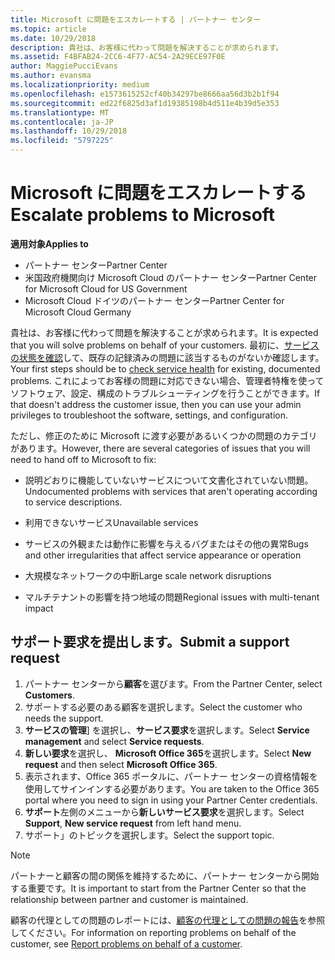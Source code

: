 ```yaml
---
title: Microsoft に問題をエスカレートする | パートナー センター
ms.topic: article
ms.date: 10/29/2018
description: 貴社は、お客様に代わって問題を解決することが求められます。
ms.assetid: F4BFAB24-2CC6-4F77-AC54-2A29ECE97F0E
author: MaggiePucciEvans
ms.author: evansma
ms.localizationpriority: medium
ms.openlocfilehash: e1573615252cf40b34297be8666aa56d3b2b1f94
ms.sourcegitcommit: ed22f6825d3af1d19385198b4d511e4b39d5e353
ms.translationtype: MT
ms.contentlocale: ja-JP
ms.lasthandoff: 10/29/2018
ms.locfileid: "5797225"
---
```

# <a name="escalate-problems-to-microsoft"></a><span data-ttu-id="e40cc-103">Microsoft に問題をエスカレートする</span><span class="sxs-lookup"><span data-stu-id="e40cc-103">Escalate problems to Microsoft</span></span>

**<span data-ttu-id="e40cc-104">適用対象</span><span class="sxs-lookup"><span data-stu-id="e40cc-104">Applies to</span></span>**

-  <span data-ttu-id="e40cc-105">パートナー センター</span><span class="sxs-lookup"><span data-stu-id="e40cc-105">Partner Center</span></span>
-  <span data-ttu-id="e40cc-106">米国政府機関向け Microsoft Cloud のパートナー センター</span><span class="sxs-lookup"><span data-stu-id="e40cc-106">Partner Center for Microsoft Cloud for US Government</span></span>
-  <span data-ttu-id="e40cc-107">Microsoft Cloud ドイツのパートナー センター</span><span class="sxs-lookup"><span data-stu-id="e40cc-107">Partner Center for Microsoft Cloud Germany</span></span>

<span data-ttu-id="e40cc-108">貴社は、お客様に代わって問題を解決することが求められます。</span><span class="sxs-lookup"><span data-stu-id="e40cc-108">It is expected that you will solve problems on behalf of your customers.</span></span> <span data-ttu-id="e40cc-109">最初に、[サービスの状態を確認](check-service-health.md)して、既存の記録済みの問題に該当するものがないか確認します。</span><span class="sxs-lookup"><span data-stu-id="e40cc-109">Your first steps should be to [check service health](check-service-health.md) for existing, documented problems.</span></span> <span data-ttu-id="e40cc-110">これによってお客様の問題に対応できない場合、管理者特権を使ってソフトウェア、設定、構成のトラブルシューティングを行うことができます。</span><span class="sxs-lookup"><span data-stu-id="e40cc-110">If that doesn't address the customer issue, then you can use your admin privileges to troubleshoot the software, settings, and configuration.</span></span>

<span data-ttu-id="e40cc-111">ただし、修正のために Microsoft に渡す必要があるいくつかの問題のカテゴリがあります。</span><span class="sxs-lookup"><span data-stu-id="e40cc-111">However, there are several categories of issues that you will need to hand off to Microsoft to fix:</span></span>

-   <span data-ttu-id="e40cc-112">説明どおりに機能していないサービスについて文書化されていない問題。</span><span class="sxs-lookup"><span data-stu-id="e40cc-112">Undocumented problems with services that aren't operating according to service descriptions.</span></span>

-   <span data-ttu-id="e40cc-113">利用できないサービス</span><span class="sxs-lookup"><span data-stu-id="e40cc-113">Unavailable services</span></span>

-   <span data-ttu-id="e40cc-114">サービスの外観または動作に影響を与えるバグまたはその他の異常</span><span class="sxs-lookup"><span data-stu-id="e40cc-114">Bugs and other irregularities that affect service appearance or operation</span></span>

-   <span data-ttu-id="e40cc-115">大規模なネットワークの中断</span><span class="sxs-lookup"><span data-stu-id="e40cc-115">Large scale network disruptions</span></span>

-   <span data-ttu-id="e40cc-116">マルチテナントの影響を持つ地域の問題</span><span class="sxs-lookup"><span data-stu-id="e40cc-116">Regional issues with multi-tenant impact</span></span>

## <a name="submit-a-support-request"></a><span data-ttu-id="e40cc-117">サポート要求を提出します。</span><span class="sxs-lookup"><span data-stu-id="e40cc-117">Submit a support request</span></span>

1. <span data-ttu-id="e40cc-118">パートナー センターから**顧客**を選びます。</span><span class="sxs-lookup"><span data-stu-id="e40cc-118">From the Partner Center, select **Customers**.</span></span>
2. <span data-ttu-id="e40cc-119">サポートする必要のある顧客を選択します。</span><span class="sxs-lookup"><span data-stu-id="e40cc-119">Select the customer who needs the support.</span></span>
3. <span data-ttu-id="e40cc-120">**サービスの管理**] を選択し、**サービス要求**を選択します。</span><span class="sxs-lookup"><span data-stu-id="e40cc-120">Select **Service management** and select **Service requests**.</span></span>
4. <span data-ttu-id="e40cc-121">**新しい要求**を選択し、 **Microsoft Office 365**を選択します。</span><span class="sxs-lookup"><span data-stu-id="e40cc-121">Select **New request** and then select **Microsoft Office 365**.</span></span>
5. <span data-ttu-id="e40cc-122">表示されます、Office 365 ポータルに、パートナー センターの資格情報を使用してサインインする必要があります。</span><span class="sxs-lookup"><span data-stu-id="e40cc-122">You are taken to the Office 365 portal where you need to sign in using your Partner Center credentials.</span></span>
6. <span data-ttu-id="e40cc-123">**サポート**左側のメニューから**新しいサービス要求**を選択します。</span><span class="sxs-lookup"><span data-stu-id="e40cc-123">Select **Support**, **New service request** from left hand menu.</span></span>
7. <span data-ttu-id="e40cc-124">サポート」のトピックを選択します。</span><span class="sxs-lookup"><span data-stu-id="e40cc-124">Select the support topic.</span></span>

>[!NOTE]
><span data-ttu-id="e40cc-125">パートナーと顧客の間の関係を維持するために、パートナー センターから開始する重要です。</span><span class="sxs-lookup"><span data-stu-id="e40cc-125">It is important to start from the Partner Center so that the relationship between partner and customer is maintained.</span></span> 


<span data-ttu-id="e40cc-126">顧客の代理としての問題のレポートには、[顧客の代理としての問題の報告](report-problems-on-behalf-of-a-customer.md)を参照してください。</span><span class="sxs-lookup"><span data-stu-id="e40cc-126">For information on reporting problems on behalf of the customer, see [Report problems on behalf of a customer](report-problems-on-behalf-of-a-customer.md).</span></span>

 

 



